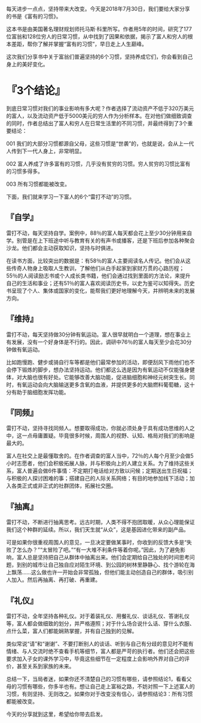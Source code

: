 每天进步一点点，坚持带来大改变。今天是2018年7月30日，我们要给大家分享的书是《富有的习惯》。

这本书是由美国著名理财规划师托马斯·科里所写。作者用5年的时间，研究了177位富翁和128位穷人的日常习惯，从中找到了因果和依据，揭示了富人和穷人的根本差距，帮你了解并掌握“富有的习惯”，早日走上人生巅峰。

这次我们分享书中关于富翁们普遍坚持的6个习惯，坚持养成它们，你会看到自己身上的美好变化。


# 『3个结论』

到底日常习惯对我们的事业影响有多大呢？作者选择了流动资产不低于320万美元的富人，以及流动资产低于5000美元的穷人作为分析样本。在对他们做细致调查的同时，作者总结出了富人和穷人在日常生活里的不同习惯，并最终得到了3个重要结论：

001 我们的大部分习惯都源自父母，这些习惯是“世袭”的，也就是说，会从上一代人传到下一代人身上，非常明显。

002 富人养成了许多富有的习惯，几乎没有贫穷的习惯。穷人贫穷的习惯比富有的习惯多得多。

003 所有习惯都能被改变。

下面，我们就来学习一下富人的6个“雷打不动”的习惯。


## 『自学』

雷打不动，每天坚持自学。案例中，88％的富人每天都会花上至少30分钟用来自学。别管是在上下班途中听与教育有关的有声书或播客，还是下班后参加各种聚会沙龙。他们都会主动获取知识，坚持与时俱进。

在读书方面，比较突出的数据是：有58％的富人主要阅读名人传记。他们会从这些传奇人物身上吸取人生教训，了解他们从白手起家到家财万贯的心路历程；55％的人阅读励志书或个人成长类书籍，他们会通过找到里面的方法论，来提升自己的生活和事业；还有51％的富人喜欢阅读历史书，以史为鉴可以知得失。历史书呈现了个人、集体或国家的变化，能帮我们更好地理解今天，并辨明未来的发展方向。


## 『维持』

雷打不动，每天坚持做30分钟有氧运动。富人很早就明白一个道理，想在事业上有发展，没有一个好身体是不行的。因此，调研中76％的富人每天至少会花30分钟做有氧运动。

比如跑慢跑、健步或骑自行车等都是他们最常参加的活动，即便刮风下雨他们也不会停下锻炼的脚步，想办法坚持运动。他们都这么选是因为有氧运动不仅能强身健体，对大脑也很有好处。它能够改善大脑功能，促进脑细胞和神经元树突生长。同时，有氧运动会向大脑输送更多含氧的血液，并提供更多的大脑燃料葡萄糖，这十分有助于脑细胞发挥功能。


## 『同频』

雷打不动，坚持寻找同频人。想要取得成功，你就必须处身于具有成功思维的人之中，这一点毋庸置疑。毕竟很多时候，周围人的视野、认知、格局对我们的影响是最大的。

富人在社交上是最懂取舍的。在作者调查的富人当中，72％的人每个月至少会做5小时志愿者，他们会积极拓展人脉，并与积极向上的人建立关系。为了维持这些关系，富人普遍会做6件事情：不定期打电话给对方致以问候；定期送出生日祝福；与积极的人探讨困难的事；搭建自己的人际关系网络；有目的地参加线下活动；加入各类正式或非正式的社群团体，拓展社交圈。


## 『抽离』

雷打不动，不断进行抽离思考。远古时期，人类不得不抱团取暖，从众心理能保证我们这个种群的延续。所以，我们天生就“从众”，这是基因进化带来的副产品。

可是如果你很重视周围人的意见，一旦决定要做某事时，你收到的反馈大多是“失败了怎么办？”“太冒险了吧。”“有一大堆不利条件等着你呢。”因此，为了避免影响，富人总是坚持把自己从群体中抽离出来。他们会定期给自己独处的时间思考问题，到别的城市让自己独自应对陌生环境、到公园的树林里静静心、找个游轮在海上飘荡……这么做也许一开始会非常孤独，但他们能主动创造自己的群体，吸引别人加入。然后再抽离、再打破、再重建。


## 『礼仪』

雷打不动，全年坚持各种礼仪。对于着装礼仪、用餐礼仪、谈话礼仪、答谢礼仪等，富人都会做细致的划分，并严格遵照；对于什么场合说什么话、穿什么衣服、点什么菜，富人们都能娴熟掌握，并有自己独到的见解。

类似常说“请”和“谢谢”、不要打断别人的谈话、听到与自己有分歧的意见时不能有情绪、与人交流时绝不查看手机等细节，富人都是严苛的执行者。他们还会把这些要求加入子女的课外学习中，毕竟这些细节在一定程度上会影响外界对自己的评价，甚至关系到家族的未来。

总结一下，当局者迷，如果你还不清楚自己的习惯有哪些，请参照结论1，看看父母的习惯有哪些，你多半也有。想让自己走上富裕之路，不妨对照一下上述富人的习惯，有则坚持、无则改之。如果你对于改变没有信心，请参照结论3：所有习惯都能被改变。

今天的分享就到这里，希望给你带去启发。
